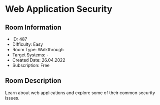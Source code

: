 ﻿# Web Application Security

## Room Information
- ID: 487
- Difficulty: Easy
- Room Type: Walkthrough
- Target Systems: -
- Created Date: 26.04.2022
- Subscription: Free

## Room Description
Learn about web applications and explore some of their common security issues.
